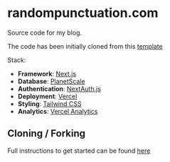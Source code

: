

# randompunctuation.com

Source code for my blog. 

The code has been initially cloned from this [template](https://github.com/leerob/leerob.io) 

Stack:

- **Framework**: [Next.js](https://nextjs.org/)
- **Database**: [PlanetScale](https://planetscale.com)
- **Authentication**: [NextAuth.js](https://next-auth.js.org)
- **Deployment**: [Vercel](https://vercel.com)
- **Styling**: [Tailwind CSS](https://tailwindcss.com)
- **Analytics**: [Vercel Analytics](https://vercel.com/analytics)


## Cloning / Forking

Full instructions to get started can be found [here](https://github.com/leerob/leerob.io)
